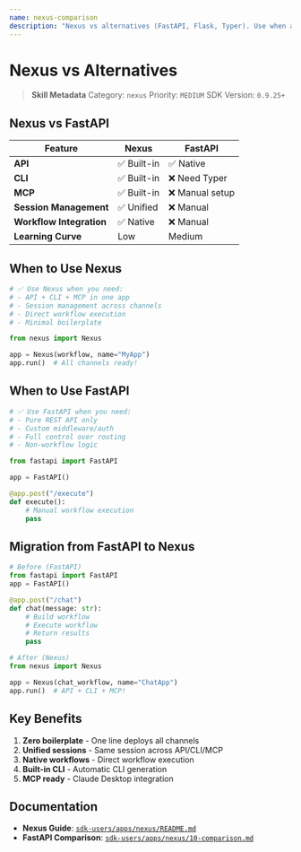 ```yaml
---
name: nexus-comparison
description: "Nexus vs alternatives (FastAPI, Flask, Typer). Use when asking 'nexus vs fastapi', 'why nexus', or 'nexus benefits'."
---
```


# Nexus vs Alternatives

> **Skill Metadata**
> Category: `nexus`
> Priority: `MEDIUM`
> SDK Version: `0.9.25+`

## Nexus vs FastAPI

| Feature | Nexus | FastAPI |
|---------|-------|---------|
| **API** | ✅ Built-in | ✅ Native |
| **CLI** | ✅ Built-in | ❌ Need Typer |
| **MCP** | ✅ Built-in | ❌ Manual setup |
| **Session Management** | ✅ Unified | ❌ Manual |
| **Workflow Integration** | ✅ Native | ❌ Manual |
| **Learning Curve** | Low | Medium |

## When to Use Nexus

```python
# ✅ Use Nexus when you need:
# - API + CLI + MCP in one app
# - Session management across channels
# - Direct workflow execution
# - Minimal boilerplate

from nexus import Nexus

app = Nexus(workflow, name="MyApp")
app.run()  # All channels ready!
```

## When to Use FastAPI

```python
# ✅ Use FastAPI when you need:
# - Pure REST API only
# - Custom middleware/auth
# - Full control over routing
# - Non-workflow logic

from fastapi import FastAPI

app = FastAPI()

@app.post("/execute")
def execute():
    # Manual workflow execution
    pass
```

## Migration from FastAPI to Nexus

```python
# Before (FastAPI)
from fastapi import FastAPI
app = FastAPI()

@app.post("/chat")
def chat(message: str):
    # Build workflow
    # Execute workflow
    # Return results
    pass

# After (Nexus)
from nexus import Nexus

app = Nexus(chat_workflow, name="ChatApp")
app.run()  # API + CLI + MCP!
```

## Key Benefits

1. **Zero boilerplate** - One line deploys all channels
2. **Unified sessions** - Same session across API/CLI/MCP
3. **Native workflows** - Direct workflow execution
4. **Built-in CLI** - Automatic CLI generation
5. **MCP ready** - Claude Desktop integration

## Documentation

- **Nexus Guide**: [`sdk-users/apps/nexus/README.md`](../../../../sdk-users/apps/nexus/README.md)
- **FastAPI Comparison**: [`sdk-users/apps/nexus/10-comparison.md`](../../../../sdk-users/apps/nexus/10-comparison.md)

<!-- Trigger Keywords: nexus vs fastapi, why nexus, nexus benefits, nexus vs flask, nexus alternatives -->
